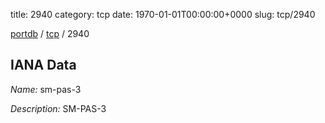 title: 2940
category: tcp
date: 1970-01-01T00:00:00+0000
slug: tcp/2940

[portdb](/) / [tcp](/category/tcp.html) / 2940


## IANA Data

_Name:_ sm-pas-3

_Description:_ SM-PAS-3

